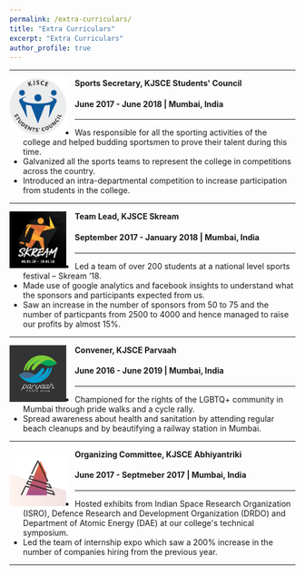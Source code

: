 ```yaml
---
permalink: /extra-curriculars/
title: "Extra Curriculars"
excerpt: "Extra Curriculars"
author_profile: true
---
```


-----
<img align="left" height="100" width="100" src="../images/stuco.png" style="padding-right:15px">

**Sports Secretary, KJSCE Students' Council**
#### June 2017 - June 2018 | Mumbai, India

-----
* Was responsible for all the sporting activities of the college and helped budding sportsmen to prove their talent during this time.
* Galvanized all the sports teams to represent the college in competitions across the country.
* Introduced an intra-departmental competition to increase participation from students in the college. <br>

-----
<img align="left" height="100" width="100" src="../images/skream.jpg" style="padding-right:15px">

**Team Lead, KJSCE Skream**
#### September 2017 - January 2018 | Mumbai, India

-----
* Led a team of over 200 students at a national level sports festival – Skream ‘18.
* Made use of google analytics and facebook insights to understand what the sponsors and participants expected from us.
* Saw an increase in the number of sponsors from 50 to 75 and the number of particpants from 2500 to 4000 and hence managed to raise our profits by almost 15%. <br>

-----
<img align="left" height="100" width="100" src="../images/parvaah.png" style="padding-right:15px">

**Convener, KJSCE Parvaah**
#### June 2016 - June 2019 | Mumbai, India

-----
* Championed for the rights of the LGBTQ+ community in Mumbai through pride walks and a cycle rally.
* Spread awareness about health and sanitation by attending regular beach cleanups and by beautifying a railway station in Mumbai. <br>

-----
<img align="left" height="100" width="100" src="../images/abhiyantriki.png" style="padding-right:15px">

**Organizing Committee, KJSCE Abhiyantriki**
#### June 2017 - Septmeber 2017 | Mumbai, India

-----
* Hosted exhibits from Indian Space Research Organization (ISRO), Defence Research and Development Organization (DRDO) and Department of Atomic Energy (DAE) at our college's technical symposium.
* Led the team of internship expo which saw a 200% increase in the number of companies hiring from the previous year. <br>

-----
